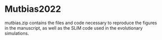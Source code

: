 # Mutbias2022

mutbias.zip contains the files and code necessary to reproduce the figures in the manuscript, as well as the SLiM code used in the evolutionary simulations.
